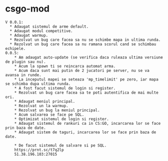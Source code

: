 # csgo-mod
    V 0.0.1:
      * Adaugat sistemul de arme default.
      * Adaugat modul competitive.
      * Adaugat warmup.
      * Rezolvat un bug care facea sa nu se schimbe mapa in ultima runda.
      * Rezolvat un bug care facea sa nu ramana scorul cand se schimbau echipele.
    0.0.5: 
        * Am adaugat auto-update (se verifica daca ruleaza ultima versiune de plugin sau nu).
        * Acum la spawn ti se reincarca automat arma.
        * Acum daca sunt mai putin de 2 jucatori pe server, nu se va avansa in runde.
        * La inceputul mapei se seteaza 'mp_timelimit' pe zero, iar mapa se schimba dupa ultima runda.
        * A fost facut sistemul de login si register.
        * Rezolvat un bug care facea sa te poti autentifica de mai multe ori.
        * Adaugat meniul principal.
        * Rezolvat un la warmup.
        * Rezolvat un bug la meniul principal.
        * Acum salvarea se face pe SQL.
        * Optimizat sistemul de login si register.
        * Adaugat sistemul de rankuri ca in CS:GO, incarcarea lor se face prin baza de date.
        * Adaugat sistem de taguri, incarcarea lor se face prin baza de date.

        * De facut sistemul de salvare si pe SQL.
        https://prnt.sc/t7q2lp
        51.38.196.103:27015
